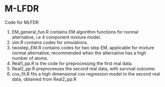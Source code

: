 # M-LFDR
Code for MLFDR

1. EM_general_fun.R contains EM algorithm functions for normal alternative, i.e 4 component mixture model.
2. sim.R contains codes for simulations.
3. twostep_EM.R contains codes for two step EM, applicable for mixture normal alternative, recommended when the alternative has a high number of atoms.
4. Real1_pp.R is the code for preprocessing the first real data.
5. Real2_pp.R preprocesses the second real data, with survival outcome.
6. cox_fit.R fits a high dimensional cox regression model to the second real data, obtained from Real2_pp.R
